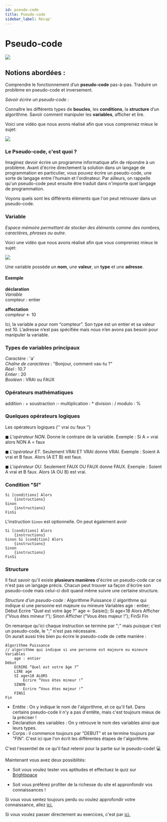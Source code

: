 ```yaml
---
id: pseudo-code
title: Pseudo-code
sidebar_label: Récap'
---
```


# Pseudo-code

![](https://media.giphy.com/media/3o6Yg4GUVgIUg3bf7W/giphy.gif)

## Notions abordées :

Comprendre le fonctionnement d’un **pseudo-code** pas-à-pas.
Traduire un problème en pseudo-code et inversement.

_Savoir écrire un pseudo-code :_

Connaître les différents types de **boucles**, les **conditions**, la **structure** d’un algorithme.
Savoir comment manipuler les **variables**, afficher et lire.

Voici une vidéo que nous avons réalisé afin que vous compreniez mieux le sujet:

[<img src="http://i3.ytimg.com/vi/fNiMJVPQxD8/maxresdefault.jpg">](https://www.youtube.com/watch?v=fNiMJVPQxD8)

### Le Pseudo-code, c'est quoi ?

Imaginez devoir écrire un programme informatique afin de répondre à un problème. Avant d'écrire directement la solution dans un langage de programmation en particulier, vous pouvez écrire un pseudo-code, une sorte de langage entre l'humain et l'ordinateur.
Par ailleurs, on rappelle qu'un pseudo-code peut ensuite être traduit dans n'importe quel langage de programmation.

Voyons quels sont les différents éléments que l'on peut retrouver dans un pseudo-code.

### Variable

_Espace mémoire permettant de stocker des éléments comme des nombres, caractères, phrases ou autre._

Voici une vidéo que nous avons réalisé afin que vous compreniez mieux le sujet:

[<img src="http://i3.ytimg.com/vi/Z2wg8hl4JjM/hqdefault.jpg">](https://www.youtube.com/watch?v=Z2wg8hl4JjM)

Une variable possède un **nom**, une **valeur**, un **type** et une **adresse**.

#### Exemple

**déclaration**  
_Variable_  
compteur : entier

**affectation**  
_compteur_ ← 10

Ici, la variable a pour nom “compteur”. Son type est un entier et sa valeur est 10. L’adresse n’est pas spécifiée mais nous n’en avons pas besoin pour manipuler la variable.

### Types de variables principaux

_Caractère_ : 'a'  
_Chaîne de caractères_ : "Bonjour, comment vas-tu ?"  
_Réel_ : 10.7  
_Entier_ : 20  
_Booléen_ : VRAI ou FAUX

### Opérateurs mathématiques

addition : +
soustraction :-
multiplication : \*
division : /
modulo : %

### Quelques opérateurs logiques

Les opérateurs logiques ('' vrai ou faux ‘’)

◼ _L'opérateur NON_. Donne le contraire de la variable.
Exemple : Si A = vrai alors NON A = faux

◼ _L'opérateur ET_. Seulement VRAI ET VRAI donne VRAI.
Exemple : Soient A vrai et B faux. Alors (A ET B) est faux.

◼ _L'opérateur OU_. Seulement FAUX OU FAUX donne FAUX.
Exemple : Soient A vrai et B faux. Alors (A OU B) est vrai.

### Condition "SI"

    Si [conditions] Alors
    	{instructions}
    Sinon
    	{instructions}
    FinSi

L'instruction `Sinon` est optionnelle.
On peut également avoir

    Si [conditions] Alors
    	{instructions}
    Sinon Si [condition] Alors
    	{instructions}
    Sinon
    	{instructions}
    FinSi

### Structure

Il faut savoir qu'il existe **plusieurs manières** d'écrire un pseudo-code car ce n'est pas un langage précis. Chacun peut trouver sa façon d'écrire son pseudo-code mais celui-ci doit quand même suivre une certaine structure.

_Structure d’un pseudo-code :_
Algorithme Puissance
// algorithme qui indique si une personne est majeure ou mineure
Variables
age : entier;
Début
Ecrire “Quel est votre âge ?”
age ← Saisie();
Si age<18 Alors
Afficher (“Vous êtes mineur !”);
Sinon
Afficher (“Vous êtes majeur !”);
FinSi
Fin

On remarque qu'ici chaque instruction se termine par ";" mais puisque c'est un pseudo-code, le ";" n'est pas nécessaire.  
On aurait aussi très bien pu écrire le pseudo-code de cette manière :

    Algorithme Puissance
    // algorithme qui indique si une personne est majeure ou mineure
    Variables
        age : entier
    Début
    	ECRIRE “Quel est votre âge ?”
        LIRE age
        SI age<18 ALORS
            Ecrire “Vous êtes mineur !”
        SINON
            Ecrire “Vous êtes majeur !”
        FINSI
    Fin

- Entête : On y indique le nom de l'algorithme, et ce qu'il fait. Dans certains pseudo-code il n'y a pas d'entête, mais c'est toujours mieux de la préciser !
- Déclaration des variables : On y retrouve le nom des variables ainsi que leurs types.
- Corps : il commence toujours par "DEBUT" et se termine toujours par "FIN". C'est ici que l'on écrit les différentes étapes de l'algorithme.

C'est l'essentiel de ce qu'il faut retenir pour la partie sur le pseudo-code! 💻

Maintenant vous avez deux possiblités:

- Soit vous voulez tester vos aptitudes et effectuez le quiz sur [Brightspace](https://testdevinci.brightspace.com/d2l/le/content/15827/fullscreen/25097/ViewLocation?title=Quiz+2+-+Pseudo-code&location=%2fd2l%2flms%2fquizzing%2fuser%2fquiz_summary.d2l%3fqi%3d839%26ou%3d15827%26cfql%3d1%26isprv%3d1%26dnb%3d1)

- Soit vous préférez profiter de la richesse du site et appronfondir vos connaissances !

Si vous vous sentez toujours perdu ou voulez approfondir votre connaissance, allez [ici.](./pseudo-code_ressources.md)

Si vous voulez passer directement au exercices, c'est par [ici.](./pseudo-code_exercices.md)
